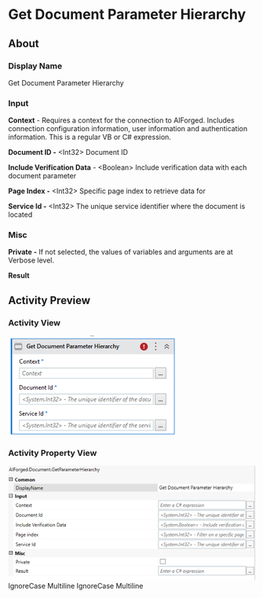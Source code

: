 # Get Document Parameter Hierarchy

## About

### Display Name

Get Document Parameter Hierarchy

### Input

**Context** - Requires a context for the connection to AIForged. Includes connection configuration information, user information and authentication information. This is a regular VB or C# expression.

**Document ID -** \<Int32> Document ID

**Include Verification Data** - \<Boolean> Include verification data with each document parameter

**Page Index -** \<Int32> Specific page index to retrieve data for

**Service Id -** \<Int32> The unique service identifier where the document is located

### Misc

**Private -** If not selected, the values of variables and arguments are at Verbose level.

**Result**

## Activity Preview

### Activity View

![](../../../assets/image%20%28105%29%20%281%29%20%281%29.png)
### Activity Property View

![](../../../assets/image%20%2877%29%20%281%29.png)
 IgnoreCase Multiline IgnoreCase Multiline

